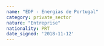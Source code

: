 ```yaml
---
name: "EDP - Energias de Portugal"
category: private_sector
nature: "Entreprise"
nationality: PRT
date_signed: '2018-11-12'
---
```

    